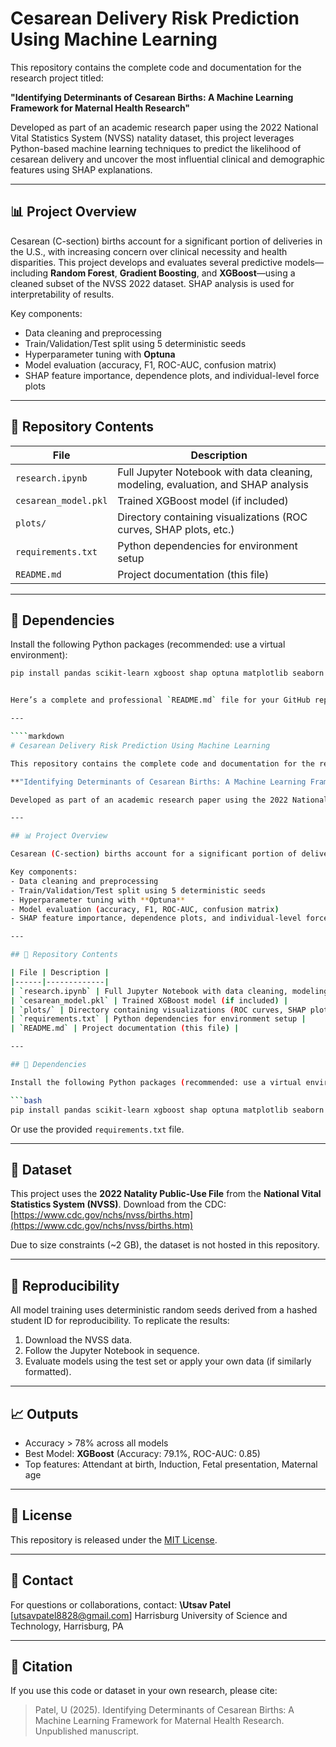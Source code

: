 # Cesarean Delivery Risk Prediction Using Machine Learning

This repository contains the complete code and documentation for the research project titled:

**"Identifying Determinants of Cesarean Births: A Machine Learning Framework for Maternal Health Research"**

Developed as part of an academic research paper using the 2022 National Vital Statistics System (NVSS) natality dataset, this project leverages Python-based machine learning techniques to predict the likelihood of cesarean delivery and uncover the most influential clinical and demographic features using SHAP explanations.

---

## 📊 Project Overview

Cesarean (C-section) births account for a significant portion of deliveries in the U.S., with increasing concern over clinical necessity and health disparities. This project develops and evaluates several predictive models—including **Random Forest**, **Gradient Boosting**, and **XGBoost**—using a cleaned subset of the NVSS 2022 dataset. SHAP analysis is used for interpretability of results.

Key components:
- Data cleaning and preprocessing
- Train/Validation/Test split using 5 deterministic seeds
- Hyperparameter tuning with **Optuna**
- Model evaluation (accuracy, F1, ROC-AUC, confusion matrix)
- SHAP feature importance, dependence plots, and individual-level force plots

---

## 📁 Repository Contents

| File | Description |
|------|-------------|
| `research.ipynb` | Full Jupyter Notebook with data cleaning, modeling, evaluation, and SHAP analysis |
| `cesarean_model.pkl` | Trained XGBoost model (if included) |
| `plots/` | Directory containing visualizations (ROC curves, SHAP plots, etc.) |
| `requirements.txt` | Python dependencies for environment setup |
| `README.md` | Project documentation (this file) |

---

## 🧠 Dependencies

Install the following Python packages (recommended: use a virtual environment):

```bash
pip install pandas scikit-learn xgboost shap optuna matplotlib seaborn joblib


Here’s a complete and professional `README.md` file for your GitHub repository, tailored to your cesarean prediction project:

---

````markdown
# Cesarean Delivery Risk Prediction Using Machine Learning

This repository contains the complete code and documentation for the research project titled:

**"Identifying Determinants of Cesarean Births: A Machine Learning Framework for Maternal Health Research"**

Developed as part of an academic research paper using the 2022 National Vital Statistics System (NVSS) natality dataset, this project leverages Python-based machine learning techniques to predict the likelihood of cesarean delivery and uncover the most influential clinical and demographic features using SHAP explanations.

---

## 📊 Project Overview

Cesarean (C-section) births account for a significant portion of deliveries in the U.S., with increasing concern over clinical necessity and health disparities. This project develops and evaluates several predictive models—including **Random Forest**, **Gradient Boosting**, and **XGBoost**—using a cleaned subset of the NVSS 2022 dataset. SHAP analysis is used for interpretability of results.

Key components:
- Data cleaning and preprocessing
- Train/Validation/Test split using 5 deterministic seeds
- Hyperparameter tuning with **Optuna**
- Model evaluation (accuracy, F1, ROC-AUC, confusion matrix)
- SHAP feature importance, dependence plots, and individual-level force plots

---

## 📁 Repository Contents

| File | Description |
|------|-------------|
| `research.ipynb` | Full Jupyter Notebook with data cleaning, modeling, evaluation, and SHAP analysis |
| `cesarean_model.pkl` | Trained XGBoost model (if included) |
| `plots/` | Directory containing visualizations (ROC curves, SHAP plots, etc.) |
| `requirements.txt` | Python dependencies for environment setup |
| `README.md` | Project documentation (this file) |

---

## 🧠 Dependencies

Install the following Python packages (recommended: use a virtual environment):

```bash
pip install pandas scikit-learn xgboost shap optuna matplotlib seaborn joblib
````

Or use the provided `requirements.txt` file.

---

## 📂 Dataset

This project uses the **2022 Natality Public-Use File** from the **National Vital Statistics System (NVSS)**.
Download from the CDC: [https://www.cdc.gov/nchs/nvss/births.htm](https://www.cdc.gov/nchs/nvss/births.htm)

Due to size constraints (\~2 GB), the dataset is not hosted in this repository.

---

## 🔎 Reproducibility

All model training uses deterministic random seeds derived from a hashed student ID for reproducibility.
To replicate the results:

1. Download the NVSS data.
2. Follow the Jupyter Notebook in sequence.
3. Evaluate models using the test set or apply your own data (if similarly formatted).

---

## 📈 Outputs

* Accuracy > 78% across all models
* Best Model: **XGBoost** (Accuracy: 79.1%, ROC-AUC: 0.85)
* Top features: Attendant at birth, Induction, Fetal presentation, Maternal age

---

## 📜 License

This repository is released under the [MIT License](https://opensource.org/licenses/MIT).

---

## 📧 Contact

For questions or collaborations, contact:
**\Utsav Patel**
\[[utsavpatel8828@gmail.com](mailto:utsavpatel8828@gmail.com)]
Harrisburg University of Science and Technology, Harrisburg, PA

---

## 📝 Citation

If you use this code or dataset in your own research, please cite:

> Patel, U (2025). Identifying Determinants of Cesarean Births: A Machine Learning Framework for Maternal Health Research. Unpublished manuscript.

```



